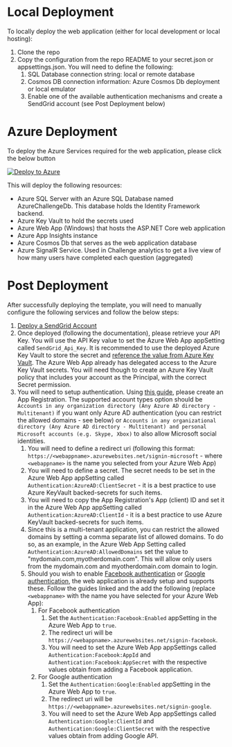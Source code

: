 # Local Deployment
To locally deploy the web application (either for local development or local hosting):
1. Clone the repo
2. Copy the configuration from the repo README to your secret.json or appsettings.json. You will need to define the following:
    1. SQL Database connection string: local or remote database
    2. Cosmos DB connection information: Azure Cosmos Db deployment or local emulator
    3. Enable one of the available authentication mechanisms and create a SendGrid account (see Post Deployment below)

# Azure Deployment
To deploy the Azure Services required for the web application, please click the below button

[![Deploy to Azure](https://aka.ms/deploytoazurebutton)](https://portal.azure.com/#create/Microsoft.Template/uri/https%3A%2F%2Fraw.githubusercontent.com%2Fistavrinides%2FAzureChallenge%2Fmaster%2FDeploy%2Fazchallenge.json)

This will deploy the following resources:
- Azure SQL Server with an Azure SQL Database named AzureChallengeDb. This database holds the Identity Framework backend.
- Azure Key Vault to hold the secrets used
- Azure Web App (Windows) that hosts the ASP.NET Core web application
- Azure App Insights instance
- Azure Cosmos Db that serves as the web application database
- Azure SignalR Service. Used in Challenge analytics to get a live view of how many users have completed each question (aggregated)

# Post Deployment
After successfully deploying the template, you will need to manually configure the following services and follow the below steps:
1. [Deploy a SendGrid Account](https://docs.microsoft.com/en-us/azure/sendgrid-dotnet-how-to-send-email)
2. Once deployed (following the documentation), please retrieve your API Key. You will use the API Key value to set the Azure Web App appSetting called `SendGrid_Api_Key`. It is recommended to use the deployed Azure Key Vault to store the secret and [reference the value from Azure Key Vault](https://docs.microsoft.com/en-us/azure/app-service/app-service-key-vault-references). The Azure Web App already has delegated access to the Azure Key Vault secrets. You will need though to create an Azure Key Vault policy that includes your account as the Principal, with the correct Secret permission.
3. You will need to setup authentication. Using [this guide](https://docs.microsoft.com/en-us/azure/active-directory/develop/quickstart-v2-aspnet-core-webapp?view=aspnetcore-3.1), please create an App Registration. The supported account types option should be `Accounts in any organization directory (Any Azure AD directory - Multitenant)` if you want only Azure AD authentication (you can restrict the allowed domains - see below) or `Accounts in any organizational directory (Any Azure AD directory - Multitenant) and personal Microsoft accounts (e.g. Skype, Xbox)` to also allow Microsoft social identities.
   1. You will need to define a redirect uri (following this format: `https://<webappname>.azurewebsites.net/signin-microsoft` - where `<webappname>` is the name you selected from your Azure Web App)
   2. You will need to define a secret. The secret needs to be set in the Azure Web App appSetting called `Authentication:AzureAD:ClientSecret` - it is a best practice to use Azure KeyVault backed-secrets for such items.
   3. You will need to copy the App Registration's App (client) ID and set it in the Azure Web App appSetting called `Authentication:AzureAD:ClientId` - it is a best practice to use Azure KeyVault backed-secrets for such items.
   4. Since this is a multi-tenant application, you can restrict the allowed domains by setting a comma separate list of allowed domains. To do so, as an example, in the Azure Web App Setting called `Authentication:AzureAD:AllowedDomains` set the value to "mydomain.com,myotherdomain.com". This will allow only users from the mydomain.com and myotherdomain.com domain to login.
   4. Should you wish to enable [Facebook authentication](https://docs.microsoft.com/en-us/aspnet/core/security/authentication/social/facebook-logins?view=aspnetcore-3.1) or [Google authentication](https://docs.microsoft.com/en-us/aspnet/core/security/authentication/social/google-logins?view=aspnetcore-3.1), the web application is already setup and supports these. Follow the guides linked and the add the following (replace `<webappname>` with the name you have selected for your Azure Web App):
      1. For Facebook authentication
         1. Set the `Authentication:Facebook:Enabled` appSetting in the Azure Web App to `true`.
         2. The redirect uri will be `https://<webappname>.azurewebsites.net/signin-facebook`.
         3. You will need to set the Azure Web App appSettings called `Authentication:Facebook:AppId` and `Authentication:Facebook:AppSecret` with the respective values obtain from adding a Facebook application.
      2. For Google authentication
         1. Set the `Authentication:Google:Enabled` appSetting in the Azure Web App to `true`. 
         2. The redirect uri will be `https://<webappname>.azurewebsites.net/signin-google`.
         3. You will need to set the Azure Web App appSettings called `Authentication:Google:ClientId` and `Authentication:Google:ClientSecret` with the respective values obtain from adding Google API.